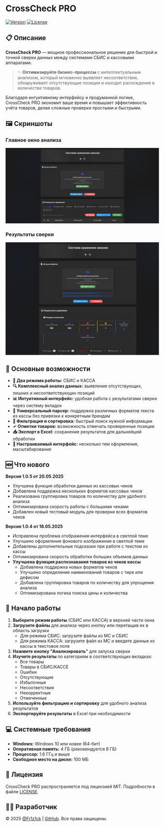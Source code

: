 # CrossCheck PRO

[![Version](https://img.shields.io/badge/версия-1.0.5-blue.svg)](https://github.com/Fr1z1ck/CrossCheck-PRO/releases)
[![License](https://img.shields.io/badge/лицензия-MIT-green.svg)](LICENSE)

## 📋 Описание

**CrossCheck PRO** — мощное профессиональное решение для быстрой и точной сверки данных между системами СБИС и кассовыми аппаратами. 

> ✨ **Оптимизируйте бизнес-процессы** с интеллектуальным анализом, который мгновенно выявляет несоответствия, обнаруживает отсутствующие позиции и находит расхождения в количестве товаров.

Благодаря интуитивному интерфейсу и продуманной логике, CrossCheck PRO экономит ваше время и повышает эффективность учёта товаров, делая сложные проверки простыми и быстрыми.

## 🖼️ Скриншоты

### Главное окно анализа

![Главное окно](Скриншот/1.png)

### Результаты сверки

![Результаты сверки](Скриншот/2.png)

## 🚀 Основные возможности

- **🔄 Два режима работы:** СБИС и КАССА
- **🔍 Комплексный анализ данных:** выявление отсутствующих, лишних и несоответствующих позиций
- **📊 Интуитивный интерфейс:** удобная работа с результатами сверки через систему вкладок
- **📝 Универсальный парсер:** поддержка различных форматов текста из кассы без привязки к конкретным брендам
- **🔎 Фильтрация и сортировка:** быстрый поиск нужной информации
- **✓ Отметки товаров:** возможность отмечать проверенные позиции
- **📤 Экспорт в Excel:** сохранение результатов для дальнейшей обработки
- **🎨 Настраиваемый интерфейс:** несколько тем оформления, масштабирование

## 🆕 Что нового

**Версия 1.0.5 от 20.05.2025**
- Улучшена функция обработки данных из кассовых чеков
- Добавлена поддержка нескольких форматов кассовых чеков
- Реализована группировка товаров по количеству для удобного анализа
- Оптимизирована скорость работы с большими чеками
- Добавлен новый тестовый модуль для проверки всех форматов чеков

**Версия 1.0.4 от 18.05.2025**
- Исправлена проблема отображения интерфейса в светлой теме
- Улучшено оформление фонового изображения в светлой теме
- Добавлены дополнительные подсказки при работе с текстом из кассы
- Оптимизирована скорость обработки больших объемов данных
- **Улучшена функция распознавания товаров из чеков кассы**
  - Добавлена поддержка новых форматов чеков
  - Улучшено определение наименований товаров с тире или дефисом
  - Добавлена группировка товаров по количеству для упрощения анализа
  - Оптимизирована логика поиска цены и количества

## 🏁 Начало работы

1. **Выберите режим работы** (СБИС или КАССА) в верхней части окна
2. **Загрузите файлы** для анализа через кнопку или перетащив их в область загрузки
   - Для режима СБИС: загрузите файлы из МС и СБИС
   - Для режима КАССА: загрузите файл из МС и введите данные из кассы в текстовое поле
3. **Нажмите кнопку "Анализировать"** для запуска сверки
4. **Изучите результаты** по категориям в соответствующих вкладках:
   - Все товары
   - Товары в СБИС/КАССЕ
   - Ошибки
   - Отсутствующие
   - Избыточные
   - Несоответствия
   - Некорректные
   - Отмеченные
5. **Используйте фильтрацию и сортировку** для удобного анализа результатов
6. **Экспортируйте результаты** в Excel при необходимости

## 💻 Системные требования

- **Windows:** Windows 10 или новее (64-бит)
- **Оперативная память:** 4 ГБ (рекомендуется 8 ГБ)
- **Процессор:** 1.6 ГГц и выше
- **Свободное место на диске:** 100 МБ

## 📜 Лицензия

CrossCheck PRO распространяется под лицензией MIT. Подробности в файле [LICENSE](LICENSE).

## 👨‍💻 Разработчик

© 2025 [@Fr1z1ck](https://t.me/Fr1z1ck) | [GitHub](https://github.com/Fr1z1ck). Все права защищены. 